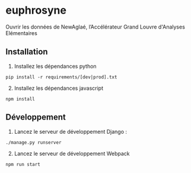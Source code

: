 # euphrosyne

Ouvrir les données de NewAglaé, l’Accélérateur Grand Louvre d'Analyses Elémentaires

## Installation

1. Installez les dépendances python

```
pip install -r requirements/[dev|prod].txt
```

2. Installez les dépendances javascript

```
npm install
```

## Développement

1. Lancez le serveur de développement Django :

```
./manage.py runserver
```

2. Lancez le serveur de développement Webpack

```
npm run start
```
